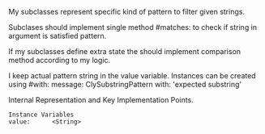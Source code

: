 My subclasses represent specific kind of pattern to filter given strings.

Subclases should implement single method #matches: to check if string in argument is satisfied pattern.

If my subclasses define extra state the should implement comparison method according to my logic.

I keep actual pattern string in the value variable. 
Instances can be created using #with: message:
	ClySubstringPattern with: 'expected substring'

Internal Representation and Key Implementation Points.

    Instance Variables
	value:		<String>